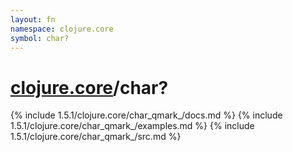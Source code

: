 ```yaml
---
layout: fn
namespace: clojure.core
symbol: char?
---
```


# [clojure.core](../)/char?

{% include 1.5.1/clojure.core/char_qmark_/docs.md %}
{% include 1.5.1/clojure.core/char_qmark_/examples.md %}
{% include 1.5.1/clojure.core/char_qmark_/src.md %}

